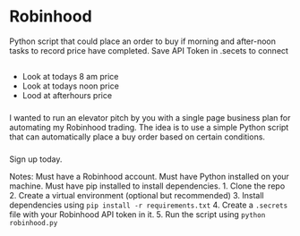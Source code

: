 # Robinhood
Python script that could place an order to buy if morning and after-noon tasks to record price have completed.
Save API Token in .secets to connect

##
 * Look at todays 8 am price
 * Look at todays noon price
 * Lood at afterhours price 

###
I wanted to run an elevator pitch by you with a single page business plan for automating my Robinhood trading. The idea is to use a simple Python script that can automatically place a buy order based on certain conditions.	

###
Sign up today.

Notes: Must have a Robinhood account.
		Must have Python installed on your machine.
			Must have pip installed to install dependencies.
				1. Clone the repo
				2. Create a virtual environment (optional but recommended)
				3. Install dependencies using `pip install -r requirements.txt`
				4. Create a `.secrets` file with your Robinhood API token in it.
				5. Run the script using `python robinhood.py`
